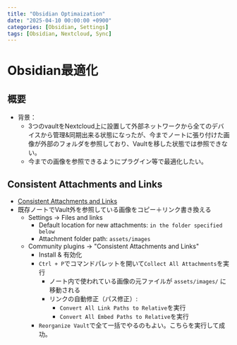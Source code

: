 ```yaml
---
title: "Obsidian Optimaization"
date: "2025-04-10 00:00:00 +0900"
categories: [Obsidian, Settings]
tags: [Obsidian, Nextcloud, Sync]
---
```


# Obsidian最適化

## 概要

- 背景：
  - 3つのvaultをNextcloud上に設置して外部ネットワークから全てのデバイスから管理&同期出来る状態になったが、今までノートに張り付けた画像が外部のフォルダを参照しており、Vaultを移した状態では参照できない。
  - 今までの画像を参照できるようにプラグイン等で最適化したい。

## Consistent Attachments and Links
- [Consistent Attachments and Links](https://github.com/dy-sh/obsidian-consistent-attachments-and-links)
- 既存ノートでVault外を参照している画像をコピー＋リンク書き換える
  - Settings → Files and links
    - Default location for new attachments: `in the folder specified below`
    - Attachment folder path: `assets/images`
  - Community plugins → "Consistent Attachments and Links"
    - Install & 有効化
    - `Ctrl + P`でコマンドパレットを開いて`Collect All Attachments`を実行
      - ノート内で使われている画像の元ファイルが `assets/images/` に移動される
      - リンクの自動修正（パス修正）: 
        - `Convert All Link Paths to Relative`を実行
        - `Convert All Embed Paths to Relative`を実行
    - `Reorganize Vault`で全て一括でやるのもよい。こちらを実行して成功。